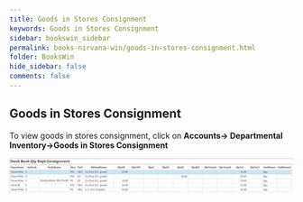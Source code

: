 ```yaml
---
title: Goods in Stores Consignment
keywords: Goods in Stores Consignment
sidebar: bookswin_sidebar
permalink: books-nirvana-win/goods-in-stores-consignment.html
folder: BooksWin
hide_sidebar: false
comments: false
---
```


## Goods in Stores Consignment

To view goods in stores consignment, click on **Accounts-> Departmental Inventory->Goods in Stores Consignment**

![](/images/departmental-inventory-goods-stores.jpg)
